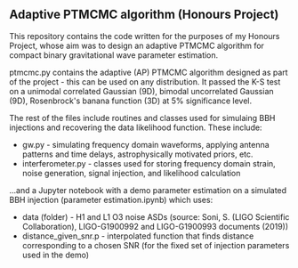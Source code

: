## Adaptive PTMCMC algorithm (Honours Project)

This repository contains the code written for the purposes of my Honours Project, whose aim was to design an adaptive PTMCMC algorithm 
for compact binary gravitational wave parameter estimation.

ptmcmc.py contains the adaptive (AP) PTMCMC algorithm designed as part of the project - this can be used on any distribution. 
It passed the K-S test on a unimodal correlated Gaussian (9D), bimodal uncorrelated Gaussian (9D), Rosenbrock's banana function (3D) at 5% significance level.

The rest of the files include routines and classes used for simulaing BBH injections and recovering the data likelihood function. These include:
- gw.py - simulating frequency domain waveforms, applying antenna patterns and time delays, astrophysically motivated priors, etc.
- interferometer.py - classes used for storing frequency domain strain, noise generation, signal injection, and likelihood calculation 
  
...and a Jupyter notebook with a demo parameter estimation on a simulated BBH injection (parameter estimation.ipynb) which uses:
- data (folder) - H1 and L1 O3 noise ASDs (source: Soni, S. (LIGO Scientific Collaboration), LIGO-G1900992 and LIGO-G1900993 documents (2019))
- distance_given_snr.p - interpolated function that finds distance corresponding to a chosen SNR (for the fixed set of injection parameters used in the demo)
  
